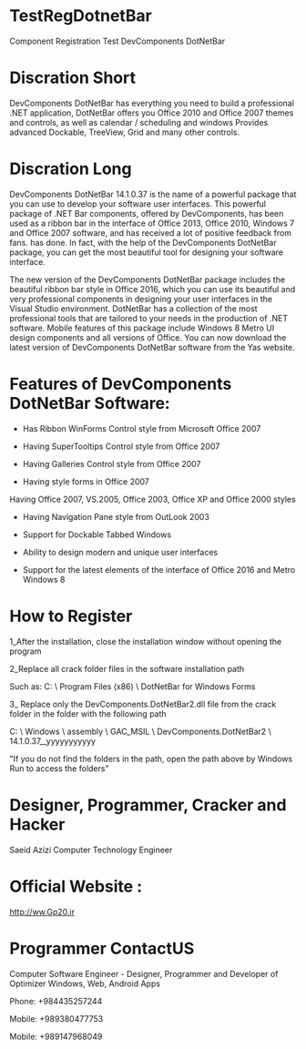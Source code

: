 # TestRegDotnetBar

 Component Registration Test DevComponents DotNetBar

# Discration Short

 DevComponents DotNetBar has everything you need to build a professional .NET application, DotNetBar offers you Office 2010 and Office 2007 themes and controls, as well as calendar / scheduling and windows Provides advanced Dockable, TreeView, Grid and many other controls.

# Discration Long

 DevComponents DotNetBar 14.1.0.37 is the name of a powerful package that you can use to develop your software user interfaces. This powerful package of .NET Bar components, offered by DevComponents, has been used as a ribbon bar in the interface of Office 2013, Office 2010, Windows 7 and Office 2007 software, and has received a lot of positive feedback from fans. has done. In fact, with the help of the DevComponents DotNetBar package, you can get the most beautiful tool for designing your software interface.

 The new version of the DevComponents DotNetBar package includes the beautiful ribbon bar style in Office 2016, which you can use its beautiful and very professional components in designing your user interfaces in the Visual Studio environment. DotNetBar has a collection of the most professional tools that are tailored to your needs in the production of .NET software. Mobile features of this package include Windows 8 Metro UI design components and all versions of Office. You can now download the latest version of DevComponents DotNetBar software from the Yas website.


# Features of DevComponents DotNetBar Software:

 - Has Ribbon WinForms Control style from Microsoft Office 2007

 - Having SuperTooltips Control style from Office 2007

 - Having Galleries Control style from Office 2007

 - Having style forms in Office 2007

 Having Office 2007, VS.2005, Office 2003, Office XP and Office 2000 styles

 - Having Navigation Pane style from OutLook 2003

 - Support for Dockable Tabbed Windows

 - Ability to design modern and unique user interfaces

 - Support for the latest elements of the interface of Office 2016 and Metro Windows 8

# How to Register

 1_After the installation, close the installation window without opening the program
 
 2_Replace all crack folder files in the software installation path
 
 Such as: C: \ Program Files (x86) \ DotNetBar for Windows Forms
 
 3_ Replace only the DevComponents.DotNetBar2.dll file from the crack folder in the folder with the following path
 
 C: \ Windows \ assembly \ GAC_MSIL \ DevComponents.DotNetBar2 \ 14.1.0.37__yyyyyyyyyyy
 
 "If you do not find the folders in the path, open the path above by Windows Run to access the folders"

# Designer, Programmer, Cracker and Hacker

 Saeid Azizi Computer Technology Engineer

# Official Website :

 http://ww.Gp20.ir

# Programmer ContactUS
 Computer Software Engineer - Designer, Programmer and Developer of Optimizer Windows, Web, Android Apps

 Phone: +984435257244
 
 Mobile: +989380477753
 
 Mobile: +989147968049
